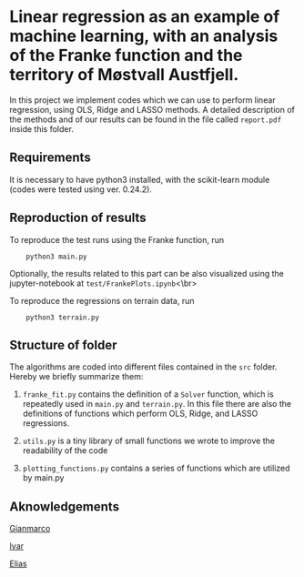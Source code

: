 Linear regression as an example of machine learning, with an analysis of the Franke function and the territory of Møstvall Austfjell.
==============================
In this project we implement codes which we can use to perform linear regression, using OLS, Ridge and LASSO methods.
A detailed description of the methods and of our results can be found in the file called `report.pdf` inside this folder.

## Requirements
It is necessary to have python3 installed, with the scikit-learn module (codes were tested using ver. 0.24.2).

## Reproduction of results

To reproduce the test runs using the Franke function, run 

		python3 main.py

Optionally, the results related to this part can be also visualized using the jupyter-notebook at `test/FrankePlots.ipynb`<\br>

To reproduce the regressions on terrain data, run

		python3 terrain.py

## Structure of folder

The algorithms are coded into different files contained in the `src` folder. Hereby we briefly summarize them:

1. 	`franke_fit.py` contains the definition of a `Solver` function, which is repeatedly used in `main.py` and `terrain.py`.
	In this file there are also the definitions of functions which perform OLS, Ridge, and LASSO regressions. 

2. 	`utils.py` is a tiny library of small functions we wrote to improve the readability of the code

3. 	`plotting_functions.py` contains a series of functions which are utilized by main.py

## Aknowledgements

[Gianmarco](https://github.com/giammy00)

[Ivar](https://github.com/ivarlon)

[Elias](https://github.com/EliasTRuud)

